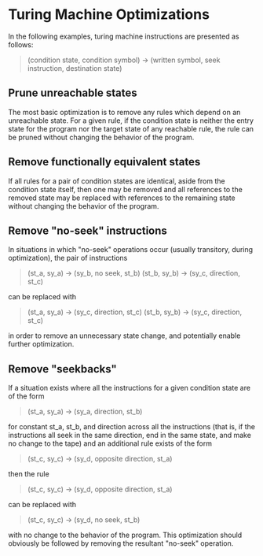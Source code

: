 # Turing Machine Optimizations

In the following examples, turing machine instructions are presented as follows:

> (condition state, condition symbol) -> (written symbol, seek instruction, destination state)

## Prune unreachable states

The most basic optimization is to remove any rules which depend on an unreachable state. For a given rule, if the condition state is neither the entry state for the program nor the target state of any reachable rule, the rule can be pruned without changing the behavior of the program.

## Remove functionally equivalent states

If all rules for a pair of condition states are identical, aside from the condition state itself, then one may be removed and all references to the removed state may be replaced with references to the remaining state without changing the behavior of the program.

## Remove "no-seek" instructions

In situations in which "no-seek" operations occur (usually transitory, during optimization), the pair of instructions

> (st_a, sy_a) -> (sy_b, no seek, st_b)
> (st_b, sy_b) -> (sy_c, direction, st_c)

can be replaced with

> (st_a, sy_a) -> (sy_c, direction, st_c)
> (st_b, sy_b) -> (sy_c, direction, st_c)

in order to remove an unnecessary state change, and potentially enable further optimization.

## Remove "seekbacks"

If a situation exists where all the instructions for a given condition state are of the form

> (st_a, sy_a) -> (sy_a, direction, st_b)

for constant st_a, st_b, and direction across all the instructions (that is, if the instructions all seek in the same direction, end in the same state, and make no change to the tape) and an additional rule exists of the form

> (st_c, sy_c) -> (sy_d, opposite direction, st_a)

then the rule 

> (st_c, sy_c) -> (sy_d, opposite direction, st_a)

can be replaced with 

> (st_c, sy_c) -> (sy_d, no seek, st_b)

with no change to the behavior of the program. This optimization should obviously be followed by removing the resultant "no-seek" operation.
